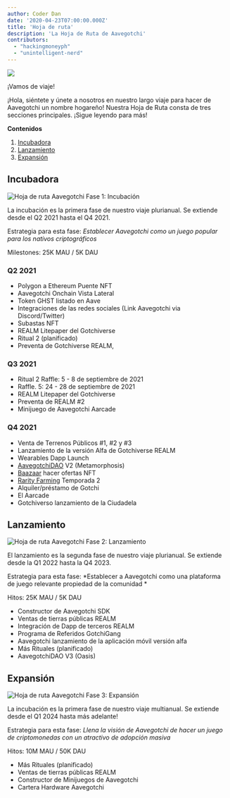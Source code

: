 ```yaml
---
author: Coder Dan
date: '2020-04-23T07:00:00.000Z'
title: 'Hoja de ruta'
description: 'La Hoja de Ruta de Aavegotchi'
contributors:
  - "hackingmoneyph"
  - "unintelligent-nerd"
---
```


<div class="headerImageContainer">
<img class="headerImage" src="/roadmap/roadmap.png">
<p class="headerImageText">¡Vamos de viaje!</p>
</div>

¡Hola, siéntete y únete a nosotros en nuestro largo viaje para hacer de Aavegotchi un nombre hogareño! Nuestra Hoja de Ruta consta de tres secciones principales. ¡Sigue leyendo para más!

<div class="contentsBox">

**Contenidos**

<ol>
<li><a href=#incubation>Incubadora</a></li>
<li><a href=#breakout>Lanzamiento</a></li>
<li><a href=#ubiquitous>Expansión</a></li>
</ol>

</div>

## Incubadora

<img class = "bodyImage" src = "/roadmap/phase-1-incubation.png" alt = "Hoja de ruta Aavegotchi Fase 1: Incubación" />

La incubación es la primera fase de nuestro viaje plurianual. Se extiende desde el Q2 2021 hasta el Q4 2021.

Estrategia para esta fase: *Establecer Aavegotchi como un juego popular para los nativos criptográficos*

Milestones: 25K MAU / 5K DAU

### Q2 2021

* Polygon a Ethereum Puente NFT
* Aavegotchi Onchain Vista Lateral
* Token GHST listado en Aave
* Integraciones de las redes sociales (Link Aavegotchi via Discord/Twitter)
* Subastas NFT
* REALM Litepaper del Gotchiverse
* Ritual 2 (planificado)
* Preventa de Gotchiverse REALM,

### Q3 2021

* Ritual 2 Raffle: 5 - 8 de septiembre de 2021
* Raffle. 5: 24 - 28 de septiembre de 2021
* REALM Litepaper del Gotchiverse
* Preventa de REALM #2
* Minijuego de Aavegotchi Aarcade

### Q4 2021

* Venta de Terrenos Públicos #1, #2 y #3
* Lanzamiento de la versión Alfa de Gotchiverse REALM
* Wearables Dapp Launch
* [AavegotchiDAO](/dao) V2 (Metamorphosis)
* [Baazaar](/baazaar) hacer ofertas NFT
* [Rarity Farming](/rarity-farming) Temporada 2
* Alquiler/préstamo de Gotchi
* El Aarcade
* Gotchiverso lanzamiento de la Ciudadela

## Lanzamiento

<img class = "bodyImage" src = "/roadmap/phase-2-breakout.png" alt = "Hoja de ruta Aavegotchi Fase 2: Lanzamiento" />

El lanzamiento es la segunda fase de nuestro viaje plurianual. Se extiende desde la Q1 2022 hasta la Q4 2023.

Estrategia para esta fase: *Establecer a Aavegotchi como una plataforma de juego relevante propiedad de la comunidad *

Hitos: 25K MAU / 5K DAU

* Constructor de Aavegotchi SDK
* Ventas de tierras públicas REALM
* Integración de Dapp de terceros REALM
* Programa de Referidos GotchiGang
* Aavegotchi lanzamiento de la aplicación móvil versión alfa
* Más Rituales (planificado)
* AavegotchiDAO V3 (Oasis)

## Expansión

<img class = "bodyImage" src = "/roadmap/phase-3-ubiquitous.png" alt = "Hoja de ruta Aavegotchi Fase 3: Expansión" />

La incubación es la primera fase de nuestro viaje multianual. Se extiende desde el Q1 2024 hasta más adelante!

Estrategia para esta fase: *Llena la visión de Aavegotchi de hacer un juego de criptomonedas con un atractivo de adopción masiva*

Hitos: 10M MAU / 50K DAU

* Más Rituales (planificado)
* Ventas de tierras públicas REALM
* Constructor de Minijuegos de Aavegotchi
* Cartera Hardware Aavegotchi